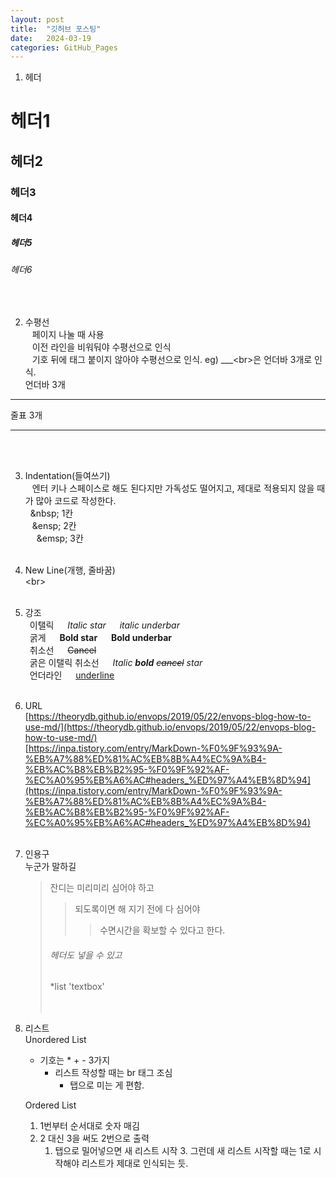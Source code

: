 ```yaml
---
layout: post
title:  "깃허브 포스팅"
date:   2024-03-19
categories: GitHub_Pages
---
```


1. 헤더 <br>
# 헤더1
## 헤더2
### 헤더3
#### 헤더4
##### 헤더5
###### 헤더6 
<br>

2. 수평선 <br>
  &ensp; 페이지 나눌 때 사용 <br>
  &ensp; 이전 라인을 비워둬야 수평선으로 인식 <br>
  &ensp; 기호 뒤에 태그 붙이지 않아야 수평선으로 인식. eg) ___&lt;br&gt;은 언더바 3개로 인식. <br>
  언더바 3개 <br>
  
  ___ 
  줄표 3개 <br>
  
  ---
  
  <br><br>

3. Indentation(들여쓰기) <br>
  &ensp; 엔터 키나 스페이스로 해도 된다지만 가독성도 떨어지고, 제대로 적용되지 않을 때가 많아 코드로 작성한다.<br>
  &nbsp; &amp;nbsp; 1칸 <br> 
  &ensp; &amp;ensp; 2칸 <br>
  &emsp; &amp;emsp; 3칸 <br><br>


4. New Line(개행, 줄바꿈) <br>
  &lt;br&gt; <br><br>


5. 강조 <br>
  &ensp;이탤릭 &emsp; *Italic star* &emsp; _italic underbar_ <br>
  &ensp;굵게 &emsp; **Bold star** &emsp; __Bold underbar__ <br>
  &ensp;취소선 &emsp; ~~Cancel~~ <br>
  &ensp;굵은 이탤릭 취소선 &emsp; *Italic **bold** ~~cancel~~ star* <br>
  &ensp;언더라인 &emsp; <ins>underline</ins> <br><br>
  

6. URL <br>
   [https://theorydb.github.io/envops/2019/05/22/envops-blog-how-to-use-md/](https://theorydb.github.io/envops/2019/05/22/envops-blog-how-to-use-md/) <br>
   [https://inpa.tistory.com/entry/MarkDown-%F0%9F%93%9A-%EB%A7%88%ED%81%AC%EB%8B%A4%EC%9A%B4-%EB%AC%B8%EB%B2%95-%F0%9F%92%AF-%EC%A0%95%EB%A6%AC#headers_%ED%97%A4%EB%8D%94](https://inpa.tistory.com/entry/MarkDown-%F0%9F%93%9A-%EB%A7%88%ED%81%AC%EB%8B%A4%EC%9A%B4-%EB%AC%B8%EB%B2%95-%F0%9F%92%AF-%EC%A0%95%EB%A6%AC#headers_%ED%97%A4%EB%8D%94) <br><br>


7. 인용구 <br>
   누군가 말하길
   > 잔디는 미리미리 심어야 하고
   > > 되도록이면 해 지기 전에 다 심어야
   > > > 수면시간을 확보할 수 있다고 한다.
   > ###### 헤더도 넣을 수 있고
   > *list
   > 'textbox'      
   <br><br>

8. 리스트 <br>
   Unordered List
   * 기호는 * + - 3가지
     - 리스트 작성할 때는 br 태그 조심
       - 탭으로 미는 게 편함.

   Ordered List
   1. 1번부터 순서대로 숫자 매김
   3. 2 대신 3을 써도 2번으로 출력
      1. 탭으로 밀어넣으면 새 리스트 시작
         3. 그런데 새 리스트 시작할 때는 1로 시작해야 리스트가 제대로 인식되는 듯.
